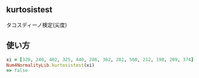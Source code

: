 kurtosistest
------------
タコスディーノ検定(尖度)

## 使い方

```ruby
xi = [320, 240, 402, 325, 440, 286, 362, 281, 560, 212, 198, 209, 374]
Num4NormalityLib.kurtosistest(xi)
=> false
```

